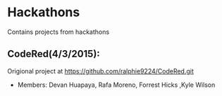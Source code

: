 # Hackathons
Contains projects from hackathons

CodeRed(4/3/2015):
--------------
Origional project at https://github.com/ralphie9224/CodeRed.git
- Members: Devan Huapaya, Rafa Moreno, Forrest Hicks ,Kyle Wilson
